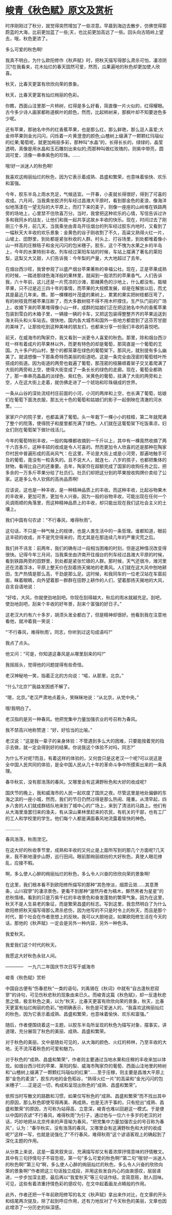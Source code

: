 # [峻青《秋色赋》原文及赏析](https://www.vrrw.net/wx/8748.html)

时序刚刚过了秋分，就觉得突然增加了一些凉意。早晨到海边去散步，仿佛觉得那蔚蓝的大海，比前更加蓝了一些;天，也比前更加高远了一些。回头向古陌岭上望去，哦，秋色更浓了。

多么可爱的秋色啊!

我真不明白，为什么欧阳修作《秋声赋》时，把秋天描写得那么肃杀可怕，凄凉阴沉?在我看来，花木灿烂的春天固然可爱，然而，瓜果遍地的秋色却更加使人欣喜。

秋天，比春天更富有欣欣向荣的景象。

秋天，比春天更富有灿烂绚丽的色彩。

你瞧，西面山洼里那一片柿树，红得是多么好看，简直像一片火似的，红得耀眼。古今多少诗人画家都称道枫叶的颜色，然而，比起柿树来，那枫叶却不知要逊色多少呢。

还有苹果，那驰名中外的红香蕉苹果，也是那么红，那么鲜艳，那么逗人喜爱;大金帅苹果则金光闪闪，闪烁着一片黄澄澄的颜色;山楂树上缀满了一颗颗红玛瑙似的红果;葡萄呢，就更加绚丽多彩，那种叫“水晶”的，长得长长的，绿绿的，晶莹透明，真像是用水晶和玉石雕刻出来似的;而那种叫做红玫瑰的，则紫中带亮，圆润可爱，活像一串串紫色的珍珠。……



哦!好一派迷人的秋色啊!

我喜欢这绚丽灿烂的秋色，因为它表示着成熟、昌盛和繁荣，也意味着愉快、欢乐和富强。

今年，胶东半岛上雨水充足，气候适宜。一开春，小麦就长得很好，得到了可喜的收成。六月间，当我乘坐胶济列车经过昌潍大平原时，看到那金色的麦浪，像海洋似地荡漾在一望无际的大平原上，而打下来的麦子，则像一座座的山岭堆在铁路两旁的场地上，心里禁不住欣喜万分。当时，我曾把这种欢乐的心情，写信告诉过许多和我同乡的战友，让他们和我一起共享这故乡丰收的快乐。现在，时间过去了刚刚三个多月，前几天，当我乘坐由青岛开往烟台的列车经过胶东内地时，又看到了一幅秋天大丰收的欢乐景象：金黄色的谷子刚收割了不久，高粱又熟得火红一片，山坡上、田野里，到处都是紧张秋收的人群。村头上、打谷场里，到处都堆着像小山一样高的庄稼秸子和金光闪闪的包米穗子。胶东，这个不愧为水果之乡的半岛上，今年的水果特别丰收。列车经过莱阳车站的时候，车站上摆满了著名的莱阳梨，这梨又大又甜，人们告诉我：今年梨的产量，大大地超过了去年。

在烟台西沙旺，我曾参观了以盛产烟台苹果著称的幸福公社。现在，正是苹果成熟的时候，一踏进那绿色海洋般的果林里，就闻到一股浓烈的苹果香气。人们告诉我，六十年前，这儿还是一片荒凉的沙滩，那赭黄色的沙地上，什么都没有。栽植苹果，只不过是近三四十年的事情，而苹果的大规模发展，却是在解放以后，而尤其是最近几年来。瞧，那一棵棵枝叶茂盛的果树上，累累的果实把树枝都压弯了，有的树枝竟然被苹果压断了，而大多数树枝不得不用木杆撑住。生产队门前的广场上，收摘下来的苹果堆得像小山一样，成群的姑娘们正在把这驰名中外的香蕉苹果包装到雪白的木箱子里，一辆接一辆的卡车，又把这包装得整整齐齐的苹果运送到海关码头和火车站去。很快地，国内各大城市和国外一些地方都尝到了这芬芳甘甜的美味了。让那些吃到这种美味的朋友们，也都来分享一份我们丰收的喜悦吧。

前天，在威海市的陶家夼，我又看到一派更令人喜爱的秋色。那里，除和烟台西沙旺一样有着成片的苹果林以外，而更有特色的却是葡萄，那简直是一个葡萄的王国。九十多户的山村，整个的都笼罩在绿色的葡萄架下。那风光，就别提有多么幽美了。就请想像一下那条奇特而美丽的街道吧。这是一条完全由茂密的葡萄枝叶所搭成的街道。因为街道的两旁也栽遍了葡萄，那茂密的枝藤顺着架子交叉着爬满了大街的两旁和上空，使得大街变成了一条长长的绿色的走廊。现在，葡萄全都熟了，那一串串亮晶晶的淡绿色、紫红色、米黄色的葡萄，挂满了大街的两旁和上空，人在这大街上走着，就仿佛走进了一个琥珀和珍珠缀成的世界。

一条从山谷的深处流经村庄前面的小河，小河的两岸和上空，也长满了葡萄，姑娘们在葡萄下面洗衣服，那五光十色的葡萄和姑娘们的影子一起倒映在清澈的河水里。……

家家户户的院子里，也都盖满了葡萄。头一年栽下一棵小小的枝桠，第二年就爬满了整个的院落，使得院子和屋里都充满了绿色。人们就在这葡萄架下吃饭乘凉，妇女们则在葡萄架下做针线活儿。

今年的葡萄特别丰收，一般的每棵都收摘到一千斤以上，其中有一棵竟然收摘了两千六百多斤。这种丰硕的收成是令人可喜的。然而更加令人欣喜的还是那种在陶家夼村民中普遍形成的高尚风气：在这里，不论是大街上或是小河旁，那遍地触手可及的葡萄，竟没有一粒丢失的。且不说大人，就连七、八岁的孩子，也都把集体的财物，看得比自己的还重要。去年，陶家夼在超额完成了国家的收购任务之后，把多余的一万多斤苹果分给了社员们。社员们却把这分到的苹果按收购牌价卖给了公家。这是多么令人钦佩的高尚品质啊!

应该说，这也是一种丰收，是一种精神品质上的丰收。而这种丰收，比起谷物果木的丰收来，更加可贵，更加令人兴奋。因为一般的谷物丰收，可能出现在任何一个风调雨顺的角落里，而这种精神品质上的丰收，却只能出现在我们这社会主义的土壤上。

我们中国有句农谚：“不行春风，难得秋雨”。

这句话，不只是一种气候上的规律，也是人类生活中的一条哲理。谁都知道，眼前这丰硕的收成，并不是凭空得来的，而尤其是在那连续几年的严重灾荒之后。

我们并不讳言：前两年，我们的确有过一段相当困难的时刻，但是这种情况改变得很快。记得今年三月间，当我乘坐由济南开往烟台的列车经过昌潍大平原的时候，看到铁路两旁的田野里，到处都是紧张忙碌的人群。那时候，天气还很冷，潍河里还在流着浮冰，平原上整天价在刮着扬天揭地的老黄风。人们就在这大风中刨地耕田，生产热情是那么高，干劲是那么足。这时候，和我同车的一位老汉站在车窗前面，眯着眼睛，向外望着那一群群在田野上耕作的人们，望着那扬天揭地的大风，自言自语地说：

“好哇，大风，你就使劲地刮吧。你现在刮得越大，秋后的雨水就越充足。刮吧，使劲地刮吧，刮来个丰收的好年景，刮来个富强的好日子。”

这老汉大约有六十多岁，胡须头发全都白了，但是精神却很好。他看到我在注意地看他，就冲着我一笑说：

“‘不行春风，难得秋雨’。同志，你听到过这句成语吗?”

我点了点头。

他又问：“可是，你知道这春风是从哪里刮来的吗?”

我摇摇头，觉得他的问题提得有些奇怪。

老汉神秘地一笑，指着正北的方向说：“喏，从那里，北京。”

“什么?北京?”我益发困惑不解了。

“嗯，北京。”老汉严肃地点着头，笑眯眯地说：“从北京，从党中央。”

哦!我明白了。

老汉指的是另一种春风。他把党集中力量加强农业的号召称为春风。

我不禁高兴地称赞道：“好，好恰当的比喻。”

老汉说：“这是我一辈子的亲身体验：不管遇到多么大的困难，只要能按着党的指示去做，就一定会得到好的结果。你说我这个体验不对吗，同志?”

为什么不对呢?而且，有着这样的体验的，又何尝只是这老汉一个呢?可以说这是全中国人民共同的体验，是全中国人民从几十年的革命斗争中所摸索出来的一条真理。

春华秋实，没有那浩荡的春风，又哪里会有这满野秋色和大好的收成呢?

国庆节的晚上，我和威海市的人民一起欢度了国庆之夜。尽管这里是地处偏僻的东海之滨的一座小城，然而，我们的节日仍然过得是那么热闹、隆重。从清早起，四乡八舍的人们就成群结队地来到了城中心的广场上，来到了清洁的马路上。他们有从大海里渔罢归来的渔夫，有从深山果林里赶来的农民，有机关的干部，也有工厂的工人和学校里的学生。他们每个人都是满面春风地流露着愉快的神色。

…………

春风浩荡，秋雨滂沱。

在这大好的秋收季节里，成熟和丰收的又何止是上面所写到的那几个方面呢?几天来，我不断地漫步山野，巡行田间。眼前那绚丽缤纷的大好秋色，真使人眼花缭乱，应接不暇。

啊，多么使人心醉的绚丽灿烂的秋色，多么令人兴奋的欣欣向荣的景象啊!

在这里，我们根本看不到欧阳修所描写的那种“其色惨淡，烟霏云敛……其意萧条，山川寂寥”的凄凉景色，更看不到那种“渥然丹者为槁木，黟然黑者为星星”的悲秋情绪。看到的只是万紫千红的丰收景色和奋发蓬勃的繁荣气象。因为在这里，秋天不是人生易老的象征，而是繁荣昌盛的标志。写到这里，我忽然明白了为什么欧阳修把秋天描写得那么肃杀悲伤，因为他写的不只是时令上的秋天，而且是那个时代，那个社会在作者思想上的反映。我可以大胆地说，如果欧阳修生活在今天的话，那他的《秋声赋》一定会是另外一种内容，另外一种色泽。

我爱秋天。

我爱我们这个时代的秋天。

我愿这大好秋色永驻人间。

————　一九六二年国庆节次日写于威海市

峻青《秋色赋》赏析

中国自古便有“伤春悲秋”一类的语句。刘禹锡在《秋词》中就有“自古逢秋悲寂寥”的诗句，可见伤秋悲秋的现象由来已久。而峻青这篇《秋色赋》，却一反逢秋悲思之情，极言秋色之美，以为“秋天，比春天更富有欣欣向荣的景象，秋天，比春天更富有灿烂绚丽的色彩。”他明确表示，秋色是可爱迷人的，“我喜欢这绚丽灿烂的秋色，因为它表示着成熟、昌盛和繁荣，也意味着愉快、欢乐和富强。”

随后，作者便围绕着这一主题，以胶东半岛所呈现的秋色为描写对象，摆事实，讲道理，充分展现了秋色的美丽、成熟、昌盛和繁荣。

对于秋色的美丽，文中是随处可见的，从大海的颜色、火红的柿林，乃至丰收的大地，无不流泻着秋色的可爱和魅力。

对于秋色的“成熟、昌盛和繁荣”，作者则主要通过当地水果和庄稼的丰收来加以体现。如烟台西沙旺的苹果、莱阳的梨、威海市陶家夼的葡萄、西面山洼地里的柿树和“山楂树上缀满了一颗颗红玛瑙似的红果”……至于庄稼，则主要是昌潍大平原上那“金色的麦浪”，胶东内地的金色稻谷，“熟得火红一片”的高粱和“金光闪闪的包米穗子”……正是这一切，构成和呈现出秋色的“成熟、昌盛和繁荣”。

依照当时写散文的路数和习惯，如果仅写秋色的“成熟、昌盛和繁荣”而不找出其中的原因，那么秋色即使写得再美、再成熟，也是无济于事的，只有挖出“成熟、昌盛和繁荣”的原因，方可称为站得高、立意深，峻青也难以回避这一模式。于是便以中国的农谚“不行春风，难得秋雨”为引子，通过他与一位六十多岁的老汉的对话，巧妙地把从北京传来的声音喻为春风，“把党集中力量加强农业的号召称为春风”，认为：“春华秋实，没有浩荡的春风，又哪里会有这满野秋色和大好的收成呢?”这样一写，也就是说强化了“不行春风，难得秋雨”这个谚语客观上的确起到了深化主题的作用。

从分类上来说，这是一篇夹叙夹议、充满描写却又有着浓厚抒情意味的抒情散文。其中有三句抒情句子不容忽视，第一句“多么可爱的秋色啊!”第二句“哦!好一派迷人的秋色啊!”第三句“啊，多么使人心醉的绚丽灿烂的秋色，多么令人兴奋的欣欣向荣的景象啊!”作者把这三句话独立成段，并用这些发自内心的由衷感叹，层层递进，一步步加深主题，最后再以“我爱秋天”等三句话作结，言简意赅，耐人回味。可见，这些有着浓重抒情色彩的感叹句，在文中起着画龙点睛般的作用。

此外，作者还把一千年前欧阳修写的名文《秋声赋》拿出来作对比，在文章的开头和结尾两次提及，除了起到呼应作用，还有力地反衬了今天秋色的美丽，文章也因此增添了一分历史的纵深感。

